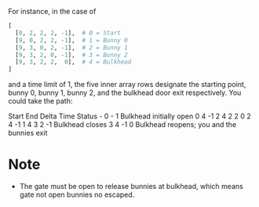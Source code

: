 For instance, in the case of
```python
[
  [0, 2, 2, 2, -1],  # 0 = Start
  [9, 0, 2, 2, -1],  # 1 = Bunny 0
  [9, 3, 0, 2, -1],  # 2 = Bunny 1
  [9, 3, 2, 0, -1],  # 3 = Bunny 2
  [9, 3, 2, 2,  0],  # 4 = Bulkhead
]
```
and a time limit of 1, the five inner array rows designate the starting point, bunny 0, bunny 1, bunny 2, and the bulkhead door exit respectively. You could take the path:

Start End Delta Time Status
    -   0    -    1     Bulkhead initially open
    0   4   -1    2
    4   2    2    0
    2   4   -1    1
    4   3    2   -1     Bulkhead closes
    3   4   -1    0     Bulkhead reopens; you and the bunnies exit

Note
====

- The gate must be open to release bunnies at bulkhead, which means gate not open bunnies no escaped.

